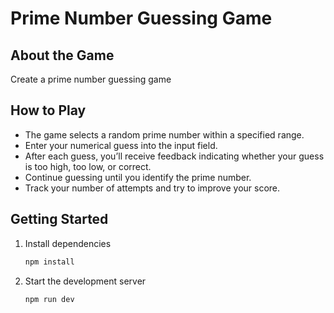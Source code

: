 # Prime Number Guessing Game

## About the Game
Create a prime number guessing game

## How to Play
- The game selects a random prime number within a specified range.
- Enter your numerical guess into the input field.
- After each guess, you’ll receive feedback indicating whether your guess is too high, too low, or correct.
- Continue guessing until you identify the prime number.
- Track your number of attempts and try to improve your score.

## Getting Started
1. Install dependencies  
   ```bash
   npm install
   ```
2. Start the development server  
   ```bash
   npm run dev
   ```